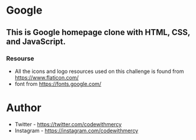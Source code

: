 # Google

## This is Google homepage clone with HTML, CSS, and JavaScript.

### Resourse

- All the icons and logo resources used on this challenge is found from https://www.flaticon.com/
- font from https://fonts.google.com/

# Author 

- Twitter - https://twitter.com/codewithmercy
- Instagram - https://instagram.com/codewithmercy
